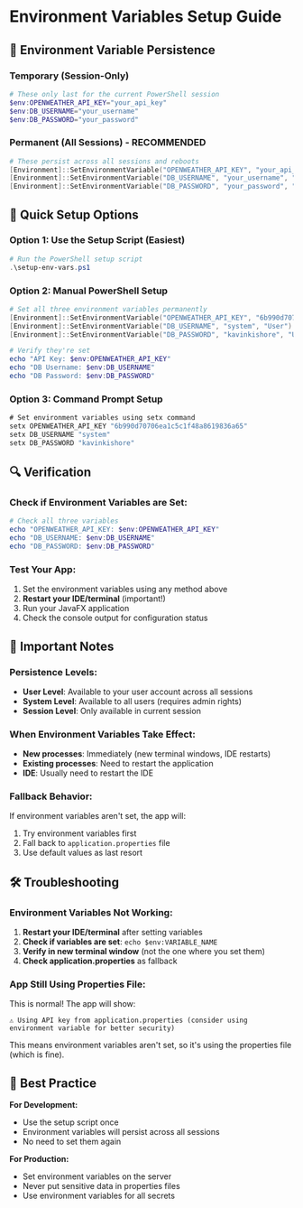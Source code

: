 # Environment Variables Setup Guide

## 🔧 Environment Variable Persistence

### **Temporary (Session-Only)**
```powershell
# These only last for the current PowerShell session
$env:OPENWEATHER_API_KEY="your_api_key"
$env:DB_USERNAME="your_username"
$env:DB_PASSWORD="your_password"
```

### **Permanent (All Sessions) - RECOMMENDED**
```powershell
# These persist across all sessions and reboots
[Environment]::SetEnvironmentVariable("OPENWEATHER_API_KEY", "your_api_key", "User")
[Environment]::SetEnvironmentVariable("DB_USERNAME", "your_username", "User")
[Environment]::SetEnvironmentVariable("DB_PASSWORD", "your_password", "User")
```

## 🚀 Quick Setup Options

### **Option 1: Use the Setup Script (Easiest)**
```powershell
# Run the PowerShell setup script
.\setup-env-vars.ps1
```

### **Option 2: Manual PowerShell Setup**
```powershell
# Set all three environment variables permanently
[Environment]::SetEnvironmentVariable("OPENWEATHER_API_KEY", "6b990d70706ea1c5c1f48a8619836a65", "User")
[Environment]::SetEnvironmentVariable("DB_USERNAME", "system", "User")
[Environment]::SetEnvironmentVariable("DB_PASSWORD", "kavinkishore", "User")

# Verify they're set
echo "API Key: $env:OPENWEATHER_API_KEY"
echo "DB Username: $env:DB_USERNAME"
echo "DB Password: $env:DB_PASSWORD"
```

### **Option 3: Command Prompt Setup**
```cmd
# Set environment variables using setx command
setx OPENWEATHER_API_KEY "6b990d70706ea1c5c1f48a8619836a65"
setx DB_USERNAME "system"
setx DB_PASSWORD "kavinkishore"
```

## 🔍 Verification

### **Check if Environment Variables are Set:**
```powershell
# Check all three variables
echo "OPENWEATHER_API_KEY: $env:OPENWEATHER_API_KEY"
echo "DB_USERNAME: $env:DB_USERNAME"
echo "DB_PASSWORD: $env:DB_PASSWORD"
```

### **Test Your App:**
1. Set the environment variables using any method above
2. **Restart your IDE/terminal** (important!)
3. Run your JavaFX application
4. Check the console output for configuration status

## 📝 Important Notes

### **Persistence Levels:**
- **User Level**: Available to your user account across all sessions
- **System Level**: Available to all users (requires admin rights)
- **Session Level**: Only available in current session

### **When Environment Variables Take Effect:**
- **New processes**: Immediately (new terminal windows, IDE restarts)
- **Existing processes**: Need to restart the application
- **IDE**: Usually need to restart the IDE

### **Fallback Behavior:**
If environment variables aren't set, the app will:
1. Try environment variables first
2. Fall back to `application.properties` file
3. Use default values as last resort

## 🛠️ Troubleshooting

### **Environment Variables Not Working:**
1. **Restart your IDE/terminal** after setting variables
2. **Check if variables are set**: `echo $env:VARIABLE_NAME`
3. **Verify in new terminal window** (not the one where you set them)
4. **Check application.properties** as fallback

### **App Still Using Properties File:**
This is normal! The app will show:
```
⚠️ Using API key from application.properties (consider using environment variable for better security)
```

This means environment variables aren't set, so it's using the properties file (which is fine).

## 🎯 Best Practice

**For Development:**
- Use the setup script once
- Environment variables will persist across all sessions
- No need to set them again

**For Production:**
- Set environment variables on the server
- Never put sensitive data in properties files
- Use environment variables for all secrets
